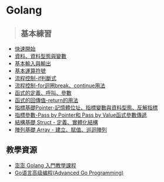 # Golang
>## 基本練習  
- [快速開始](Golang-training/hello.go)  
- [資料、資料型態與變數](Golang-training/data-var.go)
- [基本輸入與輸出](Golang-training/basic-io.go)
- [基本運算符號](Golang-training/op.go)
- [流程控制-if判斷式](Golang-training/flow-if.go)
- [流程控制-for迴圈break、continue用法](Golang-training/flow-for.go)
- [函式的定義、呼叫、參數](Golang-training/func-basic.go)
- [函式的回傳值-return的用法](Golang-training/func-return.go)
- [指標基礎Pointer-記憶體位址、指標變數與資料型態、反解指標](Golang-training/pointer.go)
- [指標參數-Pass by Pointer和 Pass by Value函式參數傳遞](Golang-training/pointer-argument.go)
- [結構基礎 Struct - 定義、實體化結構](Golang-training/struct.go)
- [陣列基礎 Array - 建立、賦值、巡迴陣列](Golang-training/array-basic.go)  
## 教學資源
- [澎澎 Golang 入門教學課程
](https://www.youtube.com/playlist?list=PL-g0fdC5RMbo9bdRzbKaCWYC2mXg2eEZE) 
- [Go语言高级编程(Advanced Go Programming)](https://chai2010.cn/advanced-go-programming-book/)
